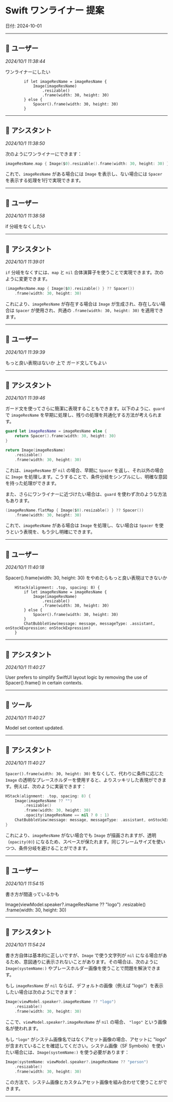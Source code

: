 # Swift ワンライナー 提案

日付: 2024-10-01

---

## 👤 ユーザー
*2024/10/1 11:38:44*

ワンライナーにしたい

            if let imageResName = imageResName {
                Image(imageResName)
                    .resizable()
                    .frame(width: 30, height: 30)
            } else {
                Spacer().frame(width: 30, height: 30)
            }

---

## 🤖 アシスタント
*2024/10/1 11:38:50*

次のようにワンライナーにできます：

```swift
imageResName.map { Image($0).resizable().frame(width: 30, height: 30) } ?? Spacer().frame(width: 30, height: 30)
```

これで、`imageResName` がある場合には `Image` を表示し、ない場合には `Spacer` を表示する処理を1行で実現できます。

---

## 👤 ユーザー
*2024/10/1 11:38:58*

if 分岐をなくしたい

---

## 🤖 アシスタント
*2024/10/1 11:39:01*

`if` 分岐をなくすには、`map` と `nil` 合体演算子を使うことで実現できます。次のように変更できます。

```swift
(imageResName.map { Image($0).resizable() } ?? Spacer())
    .frame(width: 30, height: 30)
```

これにより、`imageResName` が存在する場合は `Image` が生成され、存在しない場合は `Spacer` が使用され、共通の `.frame(width: 30, height: 30)` を適用できます。

---

## 👤 ユーザー
*2024/10/1 11:39:39*

もっと良い表現はないか 上で ガード文してもよい

---

## 🤖 アシスタント
*2024/10/1 11:39:46*

ガード文を使ってさらに簡潔に表現することもできます。以下のように、`guard` で `imageResName` を早期に処理し、残りの処理を共通化する方法が考えられます。

```swift
guard let imageResName = imageResName else {
    return Spacer().frame(width: 30, height: 30)
}

return Image(imageResName)
    .resizable()
    .frame(width: 30, height: 30)
```

これは、`imageResName` が `nil` の場合、早期に `Spacer` を返し、それ以外の場合に `Image` を処理します。こうすることで、条件分岐をシンプルにし、明確な意図を持った処理ができます。

また、さらにワンライナーに近づけたい場合は、`guard` を使わず次のような方法もあります。

```swift
(imageResName.flatMap { Image($0).resizable() } ?? Spacer())
    .frame(width: 30, height: 30)
```

これで、`imageResName` がある場合は `Image` を処理し、ない場合は `Spacer` を使うという表現を、もう少し明確にできます。

---

## 👤 ユーザー
*2024/10/1 11:40:18*

Spacer().frame(width: 30, height: 30) をやめたらもっと良い表現はできないか

        HStack(alignment: .top, spacing: 8) {
            if let imageResName = imageResName {
                Image(imageResName)
                    .resizable()
                    .frame(width: 30, height: 30)
            } else {
                Spacer().frame(width: 30, height: 30)
            }
            ChatBubbleView(message: message, messageType: .assistant, onStockExpression: onStockExpression)
        }

---

## 🤖 アシスタント
*2024/10/1 11:40:27*

User prefers to simplify SwiftUI layout logic by removing the use of Spacer().frame() in certain contexts.

---

## 🔧 ツール
*2024/10/1 11:40:27*

Model set context updated.

---

## 🤖 アシスタント
*2024/10/1 11:40:27*

`Spacer().frame(width: 30, height: 30)` をなくして、代わりに条件に応じた `Image` の透明なプレースホルダーを使用すると、よりスッキリした表現ができます。例えば、次のように実装できます：

```swift
HStack(alignment: .top, spacing: 8) {
    Image(imageResName ?? "")
        .resizable()
        .frame(width: 30, height: 30)
        .opacity(imageResName == nil ? 0 : 1)
    ChatBubbleView(message: message, messageType: .assistant, onStockExpression: onStockExpression)
}
```

これにより、`imageResName` がない場合でも `Image` が描画されますが、透明（`opacity(0)`) になるため、スペースが保たれます。同じフレームサイズを使いつつ、条件分岐を避けることができます。

---

## 👤 ユーザー
*2024/10/1 11:54:15*

書き方が間違っているかも

Image(viewModel.speaker?.imageResName ?? "logo")
                                                .resizable()
                                                .frame(width: 30, height: 30)

---

## 🤖 アシスタント
*2024/10/1 11:54:24*

書き方自体は基本的に正しいですが、`Image` で使う文字列が `nil` になる場合があるため、意図通りに表示されないことがあります。その場合は、次のように `Image(systemName:)` やプレースホルダー画像を使うことで問題を解決できます。

もし `imageResName` が `nil` ならば、デフォルトの画像（例えば "logo"）を表示したい場合は次のようにできます：

```swift
Image(viewModel.speaker?.imageResName ?? "logo")
    .resizable()
    .frame(width: 30, height: 30)
```

ここで、`viewModel.speaker?.imageResName` が `nil` の場合、 `"logo"` という画像名が使われます。

もし `"logo"` がシステム画像名ではなくアセット画像の場合、アセットに "logo" が含まれていることを確認してください。システム画像（SF Symbols）を使いたい場合には、`Image(systemName:)` を使う必要があります：

```swift
Image(systemName: viewModel.speaker?.imageResName ?? "person")
    .resizable()
    .frame(width: 30, height: 30)
```

この方法で、システム画像とカスタムアセット画像を組み合わせて使うことができます。

---

